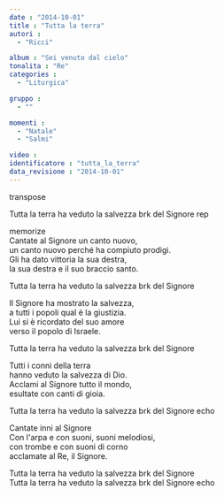 ```yaml
---
date : "2014-10-01"
title : "Tutta la terra"
autori : 
  - "Ricci"

album : "Sei venuto dal cielo"
tonalita : "Re"
categories : 
  - "Liturgica"

gruppo : 
  - ""

momenti : 
  - "Natale"
  - "Salmi"

video : 
identificatore : "tutta_la_terra"
data_revisione : "2014-10-01"
---
```

  
transpose  
  
  
  
  
  
  
  
  
Tutta la terra ha veduto la salvezza brk del Signore    rep  
  
  
memorize  
Cantate al Signore un canto nuovo,  
un canto nuovo perché ha compiuto prodigi.  
Gli ha dato vittoria la sua destra,  
la sua destra e il suo braccio santo.    
  
  
Tutta la terra ha veduto la salvezza brk del Signore      
  
  
Il Signore ha mostrato la salvezza,  
a tutti i popoli qual è la giustizia.  
Lui si è ricordato del suo amore  
verso il popolo di Israele.   
  
  
Tutta la terra ha veduto la salvezza brk del Signore      
  
  
Tutti i conni della terra  
hanno veduto la salvezza di Dio.  
Acclami al Signore tutto il mondo,  
esultate con canti di gioia.   
  
  
Tutta la terra ha veduto la salvezza brk del Signore echo   
  
  
  
Cantate inni al Signore  
Con l'arpa e con suoni, suoni melodiosi,  
con trombe e con suoni di corno  
acclamate al Re, il Signore.   
  
  
Tutta la terra ha veduto la salvezza brk del Signore     
Tutta la terra ha veduto la salvezza brk del Signore echo   
  
  
  
